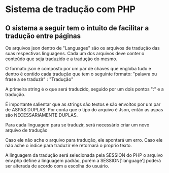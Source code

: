 # Sistema de tradução com PHP
## O sistema a seguir tem o intuito de facilitar a tradução entre páginas

Os arquivos json dentro de "Languages" são os arquivos de tradução das suas respectivas linguagens. Cada um dos arquivos deve conter o conteúdo que seja traduzido e a tradução do mesmo.

O formato json é composto por um par de chaves que engloba tudo  e dentro é contido cada tradução que tem o seguinte formato:
"palavra ou frase a se traduzir" : "Tradução"

A primeira string é o que será traduzido, seguido por um dois pontos ":" e a tradução.

É importante salientar que as strings são textos e são envoltos por um par de ASPAS DUPLAS.
Por conta que o tipo do arquivo é Json, então as aspas são NECESSARIAMENTE DUPLAS.

Para cada linguagem para se traduzir, será necessário criar um novo arquivo de tradução

Caso ele não ache o arquivo para tradução, ele apontará um erro.
Caso ele não ache o índice para traduzir ele retornará o proprio texto.

A linguagem da tradução será selecionada pela SESSION do PHP o arquivo env.php define a linguagem padrão, porém a SESSION['language'] poderá ser alterada de acordo com a escolha do usuário.

